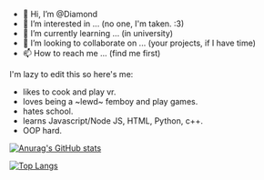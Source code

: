 - 👋 Hi, I’m @Diamond
- 👀 I’m interested in ... (no one, I'm taken. :3) 
- 🌱 I’m currently learning ... (in university) 
- 💞️ I’m looking to collaborate on ...  (your projects, if I have time) 
- 📫 How to reach me ... (find me first) 

<!---
DiamondPRO02/DiamondPRO02 is a ✨ special ✨ repository because its `README.md` (this file) appears on your GitHub profile.
You can click the Preview link to take a look at your changes.
--->

I'm lazy to edit this so here's me:
- likes to cook and play vr.
- loves being a ~lewd~ femboy and play games.
- hates school.
- learns Javascript/Node JS, HTML, Python, c++.
- OOP hard.

[![Anurag's GitHub stats](https://github-readme-stats.vercel.app/api?username=DiamondPRO02&show_icons=true&theme=aura)](https://github.com/anuraghazra/github-readme-stats)

[![Top Langs](https://github-readme-stats.vercel.app/api/top-langs/?username=DiamondPRO02&layout=compact&theme=aura&langs_count=6)](https://github.com/anuraghazra/github-readme-stats)
